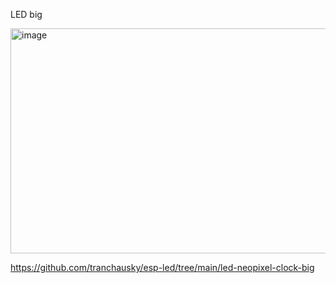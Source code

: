 LED big 

<img width="604" height="360" alt="image" src="https://github.com/user-attachments/assets/5dd8f719-f0fe-4c13-8c0c-af344f196b75" />



https://github.com/tranchausky/esp-led/tree/main/led-neopixel-clock-big
